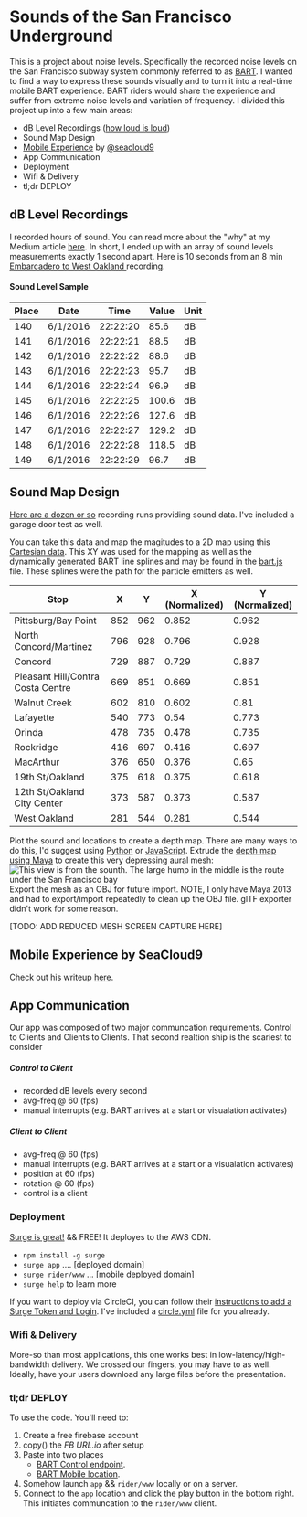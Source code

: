 # Sounds of the San Francisco Underground
This is a project about noise levels.  Specifically the recorded noise levels on the San Francisco subway system commonly referred to as [BART](https://en.wikipedia.org/wiki/Bay_Area_Rapid_Transit).  I wanted to find a way to express these sounds visually and to turn it into a real-time mobile BART experience.  BART riders would share the experience and suffer from extreme noise levels and variation of frequency.
I divided this project up into a few main areas:

 - dB Level Recordings  ([how loud is loud](https://en.wikipedia.org/wiki/Decibel))
 - Sound Map Design
 - [Mobile Experience](https://github.com/cubicleDowns/SF-Underground/blob/master/rider/README.md) by [@seacloud9](http://twitter.com/@seacloud9)
 - App Communication
 - Deployment
 - Wifi & Delivery
 - tl;dr DEPLOY

## dB Level Recordings
I recorded hours of sound.  You can read more about the "why" at my Medium article  [here](https://medium.com/@cubicleDowns/do-you-ride-bart-i-do-daily-8778a2e6649c).  In short, I ended up with an array of sound levels measurements exactly 1 second apart.  Here is  10 seconds from an 8 min [Embarcadero to West Oakland ](https://docs.google.com/spreadsheets/d/1NoyLPjs2jCeE22xbY6eKO-jmQ7t6LeWsLKtUiRHjlVQ/edit?usp=sharing) recording.

#### Sound Level Sample
| Place | Date     | Time     | Value | Unit | 
|-------|----------|----------|-------|------| 
| 140   | 6/1/2016 | 22:22:20 | 85.6  | dB   | 
| 141   | 6/1/2016 | 22:22:21 | 88.5  | dB   | 
| 142   | 6/1/2016 | 22:22:22 | 88.6  | dB   | 
| 143   | 6/1/2016 | 22:22:23 | 95.7  | dB   | 
| 144   | 6/1/2016 | 22:22:24 | 96.9  | dB   | 
| 145   | 6/1/2016 | 22:22:25 | 100.6 | dB   | 
| 146   | 6/1/2016 | 22:22:26 | 127.6 | dB   | 
| 147   | 6/1/2016 | 22:22:27 | 129.2 | dB   | 
| 148   | 6/1/2016 | 22:22:28 | 118.5 | dB   | 
| 149   | 6/1/2016 | 22:22:29 | 96.7  | dB   | 

## Sound Map Design
[Here are a dozen or so](https://docs.google.com/spreadsheets/d/1kgTDsA4py-qznc-3fA_fCE9ToBYigWeEwpd9l7lzNFw/edit?usp=sharing) recording runs providing sound data.  I've included a garage door test as well.

You can take this data and map the magitudes to a 2D map using this [Cartesian data]().  This XY was used for the mapping as well as the dynamically generated BART line splines and may be found in the [bart.js](https://github.com/cubicleDowns/SF-Underground/blob/master/app/bart.js) file.  These splines were the path for the particle emitters as well.

| Stop                              | X   | Y   | X (Normalized) | Y (Normalized) | 
|-----------------------------------|-----|-----|----------------|----------------| 
| Pittsburg/Bay Point               | 852 | 962 | 0.852          | 0.962          | 
| North Concord/Martinez            | 796 | 928 | 0.796          | 0.928          | 
| Concord                           | 729 | 887 | 0.729          | 0.887          | 
| Pleasant Hill/Contra Costa Centre | 669 | 851 | 0.669          | 0.851          | 
| Walnut Creek                      | 602 | 810 | 0.602          | 0.81           | 
| Lafayette                         | 540 | 773 | 0.54           | 0.773          | 
| Orinda                            | 478 | 735 | 0.478          | 0.735          | 
| Rockridge                         | 416 | 697 | 0.416          | 0.697          | 
| MacArthur                         | 376 | 650 | 0.376          | 0.65           | 
| 19th St/Oakland                   | 375 | 618 | 0.375          | 0.618          | 
| 12th St/Oakland City Center       | 373 | 587 | 0.373          | 0.587          | 
| West Oakland                      | 281 | 544 | 0.281          | 0.544          | 

Plot the sound and locations to create a depth map.  There are many ways to do this, I'd suggest using [Python](http://stackoverflow.com/questions/2369492/generate-a-heatmap-in-matplotlib-using-a-scatter-data-set) or [JavaScript](https://www.patrick-wied.at/static/heatmapjs/).  Extrude the [depth map using Maya](https://knowledge.autodesk.com/support/maya/learn-explore/caas/CloudHelp/cloudhelp/2016/ENU/Maya/files/GUID-9E4B4E8F-F4B7-4005-B3F0-5441E65170CF-htm.html) to create this very depressing aural mesh: ![This view is from the sounth.  The large hump in the middle is the route under the San Francisco bay](https://cdn-images-1.medium.com/max/2000/1*zFv2hk7tDMsYvXiGYkmWbw.png)  Export the mesh as an OBJ for future import.  NOTE, I only have Maya 2013 and had to export/import repeatedly to clean up the OBJ file. glTF exporter didn't work for some reason.

[TODO:  ADD REDUCED MESH SCREEN CAPTURE HERE]

## Mobile Experience by SeaCloud9
Check out his writeup [here](https://github.com/cubicleDowns/SF-Underground/blob/master/rider/README.md).

## App Communication
Our app was composed of two major communcation requirements.   Control to Clients and Clients to Clients.   That second realtion ship is the scariest to consider

##### Control to Client
 - recorded dB levels every second
 - avg-freq @ 60 (fps)
 - manual interrupts (e.g. BART arrives at a start or visualation activates)

##### Client to Client
 - avg-freq @ 60 (fps)
 - manual interrupts (e.g. BART arrives at a start or a visualation activates)
 - position  at 60 (fps)
 - rotation  @ 60 (fps)
 - control is a client

### Deployment
[Surge is great!](http://surge.sh/) && FREE!  It deployes to the AWS CDN.
 - `npm install -g surge`
 - `surge app` .... [deployed domain]
 - `surge rider/www` ... [mobile deployed domain]
 - `surge help` to learn more

 If you want to deploy via CircleCI, you can follow their [instructions to add a Surge Token and Login](https://surge.sh/help/integrating-with-circleci).  I've included a [circle.yml](https://github.com/cubicleDowns/SF-Underground/blob/master/circle.yml) file for you already.
 
### Wifi & Delivery
More-so than most applications, this one works best in low-latency/high-bandwidth delivery. We crossed our fingers, you may have to as well. Ideally, have your users download any large files before the presentation.

### tl;dr DEPLOY
To use the code.  You'll need to:

1. Create a free firebase account
2. copy() the *FB URL.io* after setup
3. Paste into two places
    * [BART Control endpoint](https://github.com/cubicleDowns/SF-Underground/blob/master/app/js/ks.js).
    * [BART Mobile location](https://github.com/cubicleDowns/SF-Underground/blob/master/rider/app/app.js).
4. Somehow launch `app` && `rider/www` locally or on a server.
5. Connect to the `app` location and click the play button in the bottom right.  This initiates communcation to the `rider/www` client.

